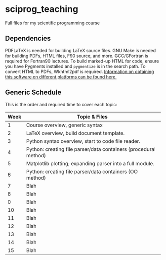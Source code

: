 # sciprog_teaching
Full files for my scientific programming course

## Dependencies
PDFLaTeX is needed for building LaTeX source files.
GNU Make is needed for building PDFs, HTML files, F90 source, and more.
GCC/GFortran is required for Fortran90 lectures.
To build marked-up HTML for code, ensure you have Pygments installed and
`pygmentize` is in the search path.
To convert HTML to PDFs, Wkhtml2pdf is required.
[Information on obtaining this software on different platforms can
be found here.](https://wkhtmltopdf.org/downloads.html)

## Generic Schedule

This is the order and required time to cover each topic:

| Week | Topic & Files |
|------|---------------|
| 1    | Course overview, generic syntax |
| 2    | LaTeX overview, build document template. |
| 3    | Python syntax overview, start to code file reader. |
| 4    | Python: creating file parser/data containers (procedural method) |
| 5    | Matplotlib plotting; expanding parser into a full module. |
| 6    | Python: creating file parser/data containers (OO method) |
| 7    | Blah |
| 8    | Blah |
| 0    | Blah |
| 10   | Blah |
| 11   | Blah |
| 12   | Blah |
| 13   | Blah |
| 14   | Blah |
| 15   | Blah |
